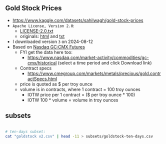 ## Gold Stock Prices

- https://www.kaggle.com/datasets/sahilwagh/gold-stock-prices
- `Apache License, Version 2.0`:
  - [LICENSE-2.0.txt](./LICENSE-2.0.txt)
  - originals: [html](https://www.apache.org/licenses/LICENSE-2.0) and [txt](https://www.apache.org/licenses/LICENSE-2.0.txt)
- I downloaded version `3` on 2024-08-12
- Based on [Nasdaq GC:CMX Futures](https://www.nasdaq.com/market-activity/commodities/gc-cmx)
  - FYI get the data here too:
    - https://www.nasdaq.com/market-activity/commodities/gc-cmx/historical (select a time period and click Download link)
  - Contract specs
    - https://www.cmegroup.com/markets/metals/precious/gold.contractSpecs.html
  - price is quoted as $ per troy ounce
  - volume is in contracts, where 1 contract = 100 troy ounces
    - IOTW price per 1 contract = ($ per troy ounce \* 100)
    - IOTW 100 \* volume = volume in troy ounces

## subsets

```bash

# ten-days subset:
cat "goldstock v2.csv" | head -11 > subsets/goldstock-ten-days.csv

```
